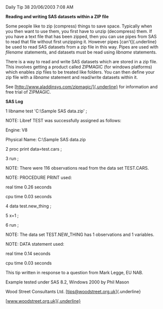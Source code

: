 Daily Tip 38 20/06/2003 7:08 AM

**Reading and writing SAS datasets within a ZIP file**

Some people like to zip (compress) things to save space. Typically when
you then want to use them, you first have to unzip (decompress) them. If
you have a text file that has been zipped, then you can use pipes from
SAS to read that file without first unzipping it. However pipes
[can't]{.underline} be used to read SAS datasets from a zip file in this
way. Pipes are used with *filename* statements, and datasets must be
read using *libname* statements.

There is a way to read and write SAS datasets which are stored in a zip
file. This involves getting a product called ZIPMAGIC (for windows
platforms) which enables zip files to be treated like folders. You can
then define your zip file with a *libname* statement and read/write
datasets within it.

See [http://www.aladdinsys.com/zipmagic/]{.underline} for information
and free trial of ZIPMAGIC.

**SAS Log**

1 libname test \'C:\\Sample SAS data.zip\' ;

NOTE: Libref TEST was successfully assigned as follows:

Engine: V8

Physical Name: C:\\Sample SAS data.zip

2 proc print data=test.cars ;

3 run ;

NOTE: There were 116 observations read from the data set TEST.CARS.

NOTE: PROCEDURE PRINT used:

real time 0.26 seconds

cpu time 0.03 seconds

4 data test.new_thing ;

5 x=1 ;

6 run ;

NOTE: The data set TEST.NEW_THING has 1 observations and 1 variables.

NOTE: DATA statement used:

real time 0.14 seconds

cpu time 0.03 seconds

This tip written in response to a question from Mark Legge, EU NAB.

Example tested under SAS 8.2, Windows 2000 by Phil Mason

Wood Street Consultants Ltd. [tips@woodstreet.org.uk]{.underline}

[www.woodstreet.org.uk]{.underline}

